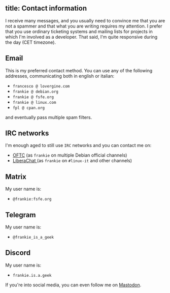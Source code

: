 title: Contact information
---

I receive many messages, and you usually need to convince me that you are not a
spammer and that what you are writing requires my attention. I prefer that you
use ordinary ticketing systems and mailing lists for projects in which I'm
involved as a developer. That said, I'm quite responsive during the day (CET
timezone).

## Email

This is my preferred contact method. You can use any of the following 
addresses, communicating both in english or italian:

 * `francesco @ lovergine.com`
 * `frankie @ debian.org`
 * `frankie @ fsfe.org`
 * `frankie @ linux.com`
 * `fpl @ cpan.org`

and eventually pass multiple spam filters.

## IRC networks

I'm enough aged to still use `IRC` networks and you can contact me on:

 * [OFTC](https://www.oftc.net/) (as `frankie` on multiple Debian official channels)
 * [LiberaChat ](https://libera.chat/) (as `frankie` on `#linux-it` and other channels) 

## Matrix

My user name is:

* `@frankie:fsfe.org`

## Telegram

My user name is:

 * `@frankie_is_a_geek`

## Discord

My user name is:

 * `frankie.is.a.geek`

If you're into social media, you can even follow me on
[Mastodon](https://floss.social/@gisgeek).
